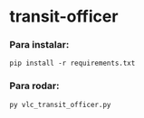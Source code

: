 # transit-officer


### Para instalar:

`pip install -r requirements.txt`

### Para rodar:

`py vlc_transit_officer.py`
